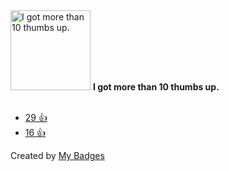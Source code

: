 <img src="https://my-badges.github.io/my-badges/thumbs-up-10.png" alt="I got more than 10 thumbs up." title="I got more than 10 thumbs up." width="128">
<strong>I got more than 10 thumbs up.</strong>
<br><br>

* <a href="https://github.com/rust-lang/cargo/issues/11354">29 👍</a>
* <a href="https://github.com/rust-lang/rfcs/pull/3442">16 👍</a>


Created by <a href="https://github.com/my-badges/my-badges">My Badges</a>